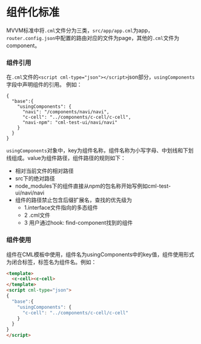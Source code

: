 # 组件化标准
MVVM标准中将`.cml`文件分为三类，`src/app/app.cml`为app，`router.config.json`中配置的路由对应的文件为page，其他的`.cml`文件为component。
### 组件引用
在`.cml`文件的`<script cml-type="json"></script>`json部分，`usingComponents`字段中声明组件的引用。
例如：
```
{
  "base":{
    "usingComponents": {
      "navi": "/components/navi/navi",
      "c-cell": "../components/c-cell/c-cell",
      "navi-npm": "cml-test-ui/navi/navi"
    }
  }
}
```

`usingComponents`对象中，key为组件名称，组件名称为小写字母、中划线和下划线组成。value为组件路径，组件路径的规则如下：
- 相对当前文件的相对路径
- src下的绝对路径
- node_modules下的组件直接从npm的包名称开始写例如cml-test-ui/navi/navi
- 组件的路径禁止包含后缀扩展名，查找的优先级为
  - 1.interface文件指向的多态组件  
  - 2 .cml文件
  - 3 用户通过hook: find-component找到的组件


### 组件使用
组件在CML模板中使用，组件名为usingComponents中的key值，组件使用形式为闭合标签，标签名为组件名。例如：

```html
<template>
  <c-cell><c-cell>
</template>
<script cml-type="json">
{
  "base":{
    "usingComponents": {
      "c-cell": "../components/c-cell/c-cell"
    }
  }
}
</script>
```
